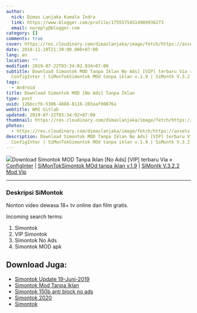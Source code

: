 ```yaml
---
author:
  nick: Dimas Lanjaka Kumala Indra
  link: https://www.blogger.com/profile/17555754514989936273
  email: noreply@blogger.com
category: []
comments: true
cover: https://res.cloudinary.com/dimaslanjaka/image/fetch/https://assets.jalantikus.com/assets/cache/0/0/apps/2018/08/29/simontok-a390b.png
date: 2018-11-19T21:39:00.000+07:00
lang: en
location: ""
modified: 2019-07-22T03:34:02.934+07:00
subtitle: Download Simontok MOD Tanpa Iklan No Ads] [VIP] terbaru Via »
  ConfigInter | SiMonTokSimontok MOd tanpa iklan v.1.9 | SiMontk V.3.2.2 Mod
tags:
  - Android
title: Download Simontok MOD [No Ads] Tanpa Iklan
type: post
uuid: 126bccfb-5306-4888-8116-203aaf90876a
webtitle: WMI Gitlab
updated: 2019-07-22T03:34:02+07:00
thumbnail: https://res.cloudinary.com/dimaslanjaka/image/fetch/https://assets.jalantikus.com/assets/cache/0/0/apps/2018/08/29/simontok-a390b.png
photos:
  - https://res.cloudinary.com/dimaslanjaka/image/fetch/https://assets.jalantikus.com/assets/cache/0/0/apps/2018/08/29/simontok-a390b.png
description: Download Simontok MOD Tanpa Iklan No Ads] [VIP] terbaru Via »
  ConfigInter | SiMonTokSimontok MOd tanpa iklan v.1.9 | SiMontk V.3.2.2 Mod
---
```


<div><img src="https://res.cloudinary.com/dimaslanjaka/image/fetch/https://assets.jalantikus.com/assets/cache/0/0/apps/2018/08/29/simontok-a390b.png">Download Simontok MOD Tanpa Iklan [No Ads] [VIP] terbaru Via » <a href="http://nandasuhendra.configinter.net/files/R7eM81G5YnT4" rel="noopener noreferer nofollow">ConfigInter</a> | <a href="https://sfile.mobi/nr3vKTo9J67" rel="noopener noreferer nofollow">SiMonTok</a><a href="https://sfile.mobi/aaWyHWU83Sy" rel="noopener noreferer nofollow">Simontok MOd tanpa iklan v.1.9</a> | <a href="https://sfile.mobi/2awS20bO5SV" title="SiMontk V.3.2.2 Mod Vip" alt="SiMontk V.3.2.2 Mod Vip" rel="noopener noreferer nofollow">SiMontk V.3.2.2 Mod Vip</a></div><hr><!--div><h3>Versi Maxtube</h3><a href="https://sfile.mobi/1AlJBWqCP6X" title="Simontok v2.0 MaxTube" target="_blank" class="">Simontok v2.0 MaxTube</a></div><hr/--><div><h3>Deskripsi SiMontok</h3>Nonton video dewasa 18+ tv online dan film gratis. <p>Incoming search terms:<br></p><ol><li>Simontok</li><li>VIP Simontok</li><li>Simontok No Ads</li><li>Simontok MOD apk</li></ol></div>

## Download Juga:
- [Simontok Update 19-Juni-2019](/2019/06/simontok-update-terbaru-19-juni-2019.md)
- [Simontok Mod Tanpa Iklan](/2018/11/download-simontok-mod-no-ads-tanpa-iklan.md)
- [Simontok 150b anti block no ads](/2019/07/si-montok-150b-anti-block-no-ads.md)
- [Simontok 2020](https://sfile.mobi/1wLSds1DBW3)
- [Simontok](https://sfile.mobi/7vXO7p3V6MG)<script>document.querySelectorAll("pre,code");
  pretext.forEach(function (el) {
    el.classList.toggle("notranslate", true);
  });</script><script>document.querySelectorAll("pre,code");
  pretext.forEach(function (el) {
    el.classList.toggle("notranslate", true);
  });</script><script>document.querySelectorAll("pre,code");
  pretext.forEach(function (el) {
    el.classList.toggle("notranslate", true);
  });</script>